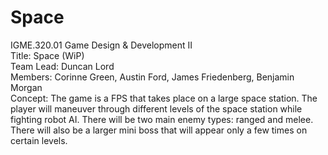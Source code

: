 # Space

IGME.320.01 Game Design & Development II
<br>
Title: Space (WiP)
<br>
Team Lead: Duncan Lord
<br>
Members: Corinne Green, Austin Ford, James Friedenberg, Benjamin Morgan
<br>
Concept: The game is a FPS that takes place on a large space station.  The player will maneuver through different levels of the space station while fighting robot AI.  There will be two main enemy types: ranged and melee. There will also be a larger mini boss that will appear only a few times on certain levels.
